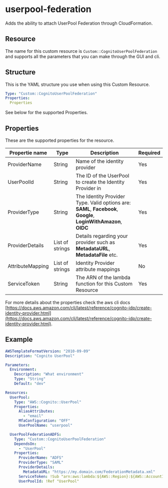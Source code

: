 # userpool-federation

Adds the ability to attach UserPool Federation through CloudFormation.

## Resource

The name for this custom resource is `Custom::CognitoUserPoolFederation` and
supports all the parameters that you can make through the GUI and cli.

## Structure

This is the YAML structure you use when using this Custom Resource.

```yaml
Type: "Custom::CognitoUserPoolFederation"
Properties:
  Properties
```

See below for the supported Properties.

## Properties

These are the supported properties for the resource.

| Propertie name | Type | Description | Required |
| - | - | - | - |
| ProviderName | String | Name of the identity provider | Yes |
| UserPoolId | String | The ID of the UserPool to create the Identity Provider in | Yes |
| ProviderType | String | The Identity Provider Type. Valid options are: **SAML**, **Facebook**, **Google**, **LoginWithAmazon**, **OIDC** | Yes |
| ProviderDetails | List of strings | Details regarding your provider such as **MetadataURL**, **MetadataFile** etc. | Yes |
| AttributeMapping | List of strings | Identity Provider attribute mappings | No |
| ServiceToken | String | The ARN of the lambda function for this Custom Resource | Yes |

For more details about the properties check the aws cli docs [https://docs.aws.amazon.com/cli/latest/reference/cognito-idp/create-identity-provider.html](https://docs.aws.amazon.com/cli/latest/reference/cognito-idp/create-identity-provider.html).

## Example

```yaml
AWSTemplateFormatVersion: "2010-09-09"
Description: "Cognito UserPool"

Parameters:
  Environment:
    Description: "What environment"
    Type: "String"
    Default: "dev"

Resources:
  UserPool:
    Type: "AWS::Cognito::UserPool"
    Properties:
      AliasAttributes:
        - "email"
      MfaConfiguration: "OFF"
      UserPoolName: "userpool"

  UserPoolFederationADFS:
    Type: "Custom::CognitoUserPoolFederation"
    DependsOn:
      - "UserPool"
    Properties:
      ProviderName: "ADFS"
      ProviderType: "SAML"
      ProviderDetails:
        MetadataURL: "https://my.domain.com/FederationMetadata.xml"
      ServiceToken: !Sub "arn:aws:lambda:${AWS::Region}:${AWS::AccountId}:function:cognito-userpool-federation-${AWS::Region}-${Environment}"
      UserPoolId: !Ref "UserPool"
```